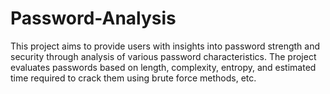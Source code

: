 # Password-Analysis


  This project aims to provide users with insights into password strength and security through analysis of various password characteristics. The project evaluates passwords based on length, complexity, entropy, and estimated time required to crack them using brute force methods, etc.
